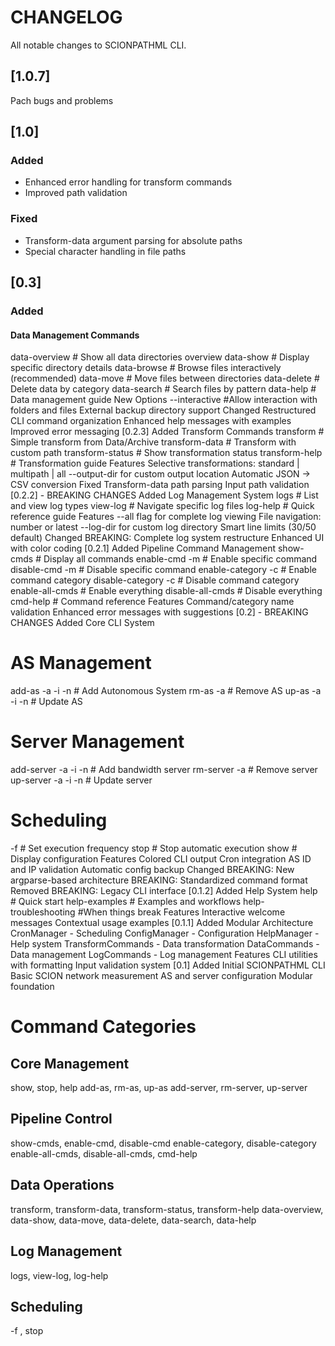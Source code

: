 # CHANGELOG

All notable changes to SCIONPATHML CLI.

## [1.0.7]
Pach bugs and problems 

## [1.0]

### Added
- Enhanced error handling for transform commands
- Improved path validation

### Fixed
- Transform-data argument parsing for absolute paths
- Special character handling in file paths

## [0.3]

### Added
#### Data Management Commands
data-overview    # Show all data directories overview
data-show        # Display specific directory details
data-browse      # Browse files interactively (recommended)
data-move        # Move files between directories
data-delete      # Delete data by category
data-search      # Search files by pattern
data-help        # Data management guide
New Options
--interactive #Allow interaction with folders and files
External backup directory support
Changed
Restructured CLI command organization
Enhanced help messages with examples
Improved error messaging
[0.2.3]
Added
Transform Commands
transform           # Simple transform from Data/Archive
transform-data      # Transform with custom path
transform-status    # Show transformation status
transform-help      # Transformation guide
Features
Selective transformations: standard | multipath | all
--output-dir for custom output location
Automatic JSON → CSV conversion
Fixed
Transform-data path parsing
Input path validation
[0.2.2] - BREAKING CHANGES
Added
Log Management System
logs          # List and view log types
view-log      # Navigate specific log files
log-help      # Quick reference guide
Features
--all flag for complete log viewing
File navigation: number or latest
--log-dir for custom log directory
Smart line limits (30/50 default)
Changed
BREAKING: Complete log system restructure
Enhanced UI with color coding
[0.2.1]
Added
Pipeline Command Management
show-cmds           # Display all commands
enable-cmd -m       # Enable specific command
disable-cmd -m      # Disable specific command
enable-category -c  # Enable command category
disable-category -c # Disable command category
enable-all-cmds     # Enable everything
disable-all-cmds    # Disable everything
cmd-help           # Command reference
Features
Command/category name validation
Enhanced error messages with suggestions
[0.2] - BREAKING CHANGES
Added
Core CLI System
# AS Management
add-as -a -i -n     # Add Autonomous System
rm-as -a            # Remove AS
up-as -a -i -n      # Update AS

# Server Management  
add-server -a -i -n # Add bandwidth server
rm-server -a        # Remove server
up-server -a -i -n  # Update server

# Scheduling
-f <minutes>        # Set execution frequency
stop                # Stop automatic execution
show                # Display configuration
Features
Colored CLI output
Cron integration
AS ID and IP validation
Automatic config backup
Changed
BREAKING: New argparse-based architecture
BREAKING: Standardized command format
Removed
BREAKING: Legacy CLI interface
[0.1.2]
Added
Help System
help                  # Quick start
help-examples         # Examples and workflows
help-troubleshooting  #When things break
Features
Interactive welcome messages
Contextual usage examples
[0.1.1]
Added
Modular Architecture
CronManager - Scheduling
ConfigManager - Configuration
HelpManager - Help system
TransformCommands - Data transformation
DataCommands - Data management
LogCommands - Log management
Features
CLI utilities with formatting
Input validation system
[0.1]
Added
Initial SCIONPATHML CLI
Basic SCION network measurement
AS and server configuration
Modular foundation
# Command Categories

## Core Management
show, stop, help
add-as, rm-as, up-as
add-server, rm-server, up-server

## Pipeline Control
show-cmds, enable-cmd, disable-cmd
enable-category, disable-category
enable-all-cmds, disable-all-cmds, cmd-help

## Data Operations
transform, transform-data, transform-status, transform-help
data-overview, data-show, data-move, data-delete, data-search, data-help

## Log Management
logs, view-log, log-help

## Scheduling
-f <minutes>, stop